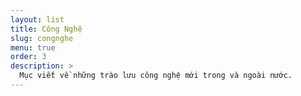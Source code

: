 ```yaml
---
layout: list
title: Công Nghệ
slug: congnghe
menu: true
order: 3
description: >
  Mục viết về những trào lưu công nghệ mới trong và ngoài nước.
---
```

